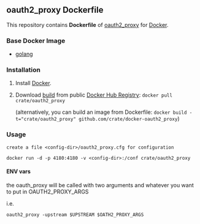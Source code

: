 ## oauth2_proxy Dockerfile


This repository contains **Dockerfile** of [oauth2_proxy](https://github.com/bitly/oauth2_proxy/) for [Docker](https://www.docker.com/).


### Base Docker Image

* [golang](https://hub.docker.com/_/golang/)


### Installation

1. Install [Docker](https://www.docker.com/).

2. Download [build](https://registry.hub.docker.com/u/crate/oauth2_proxy/) from public [Docker Hub Registry](https://registry.hub.docker.com/): `docker pull crate/oauth2_proxy`

   (alternatively, you can build an image from Dockerfile: `docker build -t="crate/oauth2_proxy" github.com/crate/docker-oauth2_proxy`)


### Usage

    create a file <config-dir>/oauth2_proxy.cfg for configuration

    docker run -d -p 4180:4180 -v <config-dir>:/conf crate/oauth2_proxy

#### ENV vars

the oauth_proxy will be called with two arguments and whatever you want to
put in OAUTH2_PROXY_ARGS

i.e.
```
oauth2_proxy -upstream $UPSTREAM $OATH2_PROXY_ARGS
```
